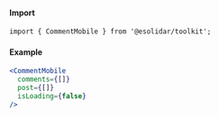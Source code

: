 #### Import

``` html
import { CommentMobile } from '@esolidar/toolkit';

```

#### Example

``` jsx
<CommentMobile
  comments={[]}
  post={[]}
  isLoading={false}
/>
```